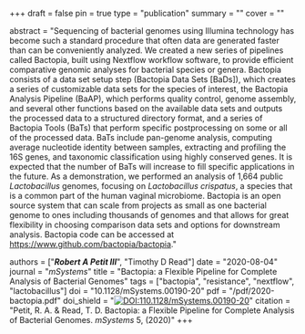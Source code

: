 +++
draft = false
pin = true
type = "publication"
summary = ""
cover = ""

abstract = "Sequencing of bacterial genomes using Illumina technology has become such a standard procedure that often data are generated faster than can be conveniently analyzed. We created a new series of pipelines called Bactopia, built using Nextflow workflow software, to provide efficient comparative genomic analyses for bacterial species or genera. Bactopia consists of a data set setup step (Bactopia Data Sets [BaDs]), which creates a series of customizable data sets for the species of interest, the Bactopia Analysis Pipeline (BaAP), which performs quality control, genome assembly, and several other functions based on the available data sets and outputs the processed data to a structured directory format, and a series of Bactopia Tools (BaTs) that perform specific postprocessing on some or all of the processed data. BaTs include pan-genome analysis, computing average nucleotide identity between samples, extracting and profiling the 16S genes, and taxonomic classification using highly conserved genes. It is expected that the number of BaTs will increase to fill specific applications in the future. As a demonstration, we performed an analysis of 1,664 public *Lactobacillus* genomes, focusing on *Lactobacillus crispatus*, a species that is a common part of the human vaginal microbiome. Bactopia is an open source system that can scale from projects as small as one bacterial genome to ones including thousands of genomes and that allows for great flexibility in choosing comparison data sets and options for downstream analysis. Bactopia code can be accessed at https://www.github.com/bactopia/bactopia."

authors = ["***Robert A Petit III***", "Timothy D Read"]
date = "2020-08-04"
journal = "*mSystems*"
title = "Bactopia: a Flexible Pipeline for Complete Analysis of Bacterial Genomes"
tags =  ["bactopia", "resistance", "nextflow", "lactobacillus"]
doi = "10.1128/mSystems.00190-20"
pdf = "/pdf/2020-bactopia.pdf"
doi_shield = "[![DOI:110.1128/mSystems.00190-20](https://zenodo.org/badge/DOI/10.1128/mSystems.00190-20.svg)](https://doi.org/10.1128/mSystems.00190-20/)"
citation = "Petit, R. A. & Read, T. D. Bactopia: a Flexible Pipeline for Complete Analysis of Bacterial Genomes. *mSystems* 5, (2020)"
+++
